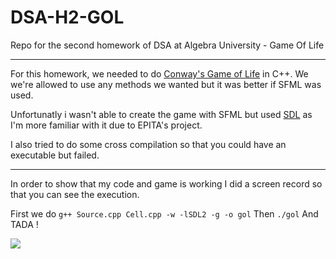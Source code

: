 # DSA-H2-GOL

Repo for the second homework of DSA at Algebra University - Game Of Life

---

For this homework, we needed to do [Conway's Game of Life](https://en.wikipedia.org/wiki/Conway%27s_Game_of_Life) in C++.
We we're allowed to use any methods we wanted but it was better if SFML was used.

Unfortunatly i wasn't able to create the game with SFML but used [SDL](https://www.libsdl.org/) as I'm more familiar
with it due to EPITA's project.

I also tried to do some cross compilation so that you could have an executable but failed.

---

In order to show that my code and game is working I did a screen record so that you can see the execution.

First we do ```g++ Source.cpp Cell.cpp -w -lSDL2 -g -o gol```
Then ```./gol```
And TADA !

![](Images/execution.gif)
